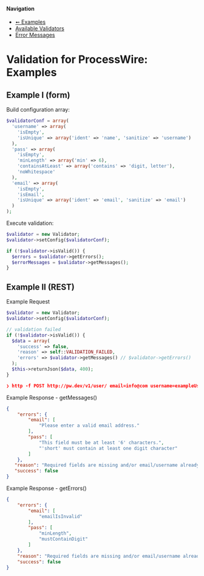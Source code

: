 #### Navigation
- [➻ Examples](examples.md)
- [Available Validators](validators.md)
- [Error Messages](messages.md)


# Validation for ProcessWire: Examples

## Example I (form)

Build configuration array:
```php
$validatorConf = array(
  'username' => array(
    'isEmpty',
    'isUnique' => array('ident' => 'name', 'sanitize' => 'username')
  ),
  'pass' => array(
    'isEmpty',
    'minLength' => array('min' => 6),
    'containsAtLeast' => array('contains' => 'digit, letter'),
    'noWhitespace'
  ),
  'email' => array(
    'isEmpty',
    'isEmail',
    'isUnique' => array('ident' => 'email', 'sanitize' => 'email')
  )
);
```

Execute validation:
```php
$validator = new Validator;
$validator->setConfig($validatorConf);

if (!$validator->isValid()) {
  $errors = $validator->getErrors();
  $errorMessages = $validator->getMessages();
}
```

## Example II (REST)

Example Request
```php
$validator = new Validator;
$validator->setConfig($validatorConf);

// validation failed
if (!$validator->isValid()) {
  $data = array(
    'success' => false,
    'reason' => self::VALIDATION_FAILED,
    'errors' => $validator->getMessages() // $validator->getErrors()
  );
  $this->returnJson($data, 400);
}
```
```json
❯ http -f POST http://pw.dev/v1/user/ email=info@com username=exampleUser pass=short firstname=Jane lastname=Doe
```


Example Response - getMessages()
```json
{
    "errors": {
        "email": [
            "Please enter a valid email address."
        ],
        "pass": [
            "This field must be at least '6' characters.",
            "'short' must contain at least one digit character"
        ]
    },
   "reason": "Required fields are missing and/or email/username already exists",
   "success": false
}
```


Example Response - getErrors()
```json
{
    "errors": {
        "email": [
            "emailIsInvalid"
        ],
        "pass": [
            "minLength",
            "mustContainDigit"
        ]
    },
    "reason": "Required fields are missing and/or email/username already exists",
    "success": false
}
```
